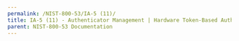```yaml
---
permalink: /NIST-800-53/IA-5 (11)/
title: IA-5 (11) - Authenticator Management | Hardware Token-Based Authentication
parent: NIST-800-53 Documentation
---
```

